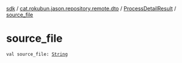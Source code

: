 [sdk](../../index.md) / [cat.rokubun.jason.repository.remote.dto](../index.md) / [ProcessDetailResult](index.md) / [source_file](./source_file.md)

# source_file

`val source_file: `[`String`](https://kotlinlang.org/api/latest/jvm/stdlib/kotlin/-string/index.html)